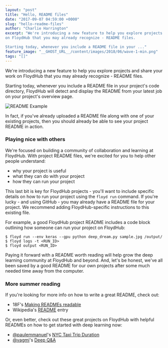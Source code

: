 ```yaml
---
layout: "post"
title: "Hello, README files"
date: "2017-09-07 04:59:00 +0000"
slug: "hello-readme-files"
author: "Charlie Harrington"
excerpt: "We're introducing a new feature to help you explore projects and share your work
on FloydHub that you may already recognize - README files.

Starting today, whenever you include a README file in your ..."
feature_image: "__GHOST_URL__/content/images/2018/06/wave-1-min.png"
tags: "[]"
---
```


We're introducing a new feature to help you explore projects and share your work on FloydHub that you may already recognize - README files.

Starting today, whenever you include a README file in your project's code directory, FloydHub will detect and display the README from your latest job on your project's overview page.

![README Example](/assets/images/content/images/2018/06/readmegif.gif)

In fact, if you've already uploaded a README file along with one of your existing projects, then you should already be able to see your project README in action.

### Playing nice with others

We're focused on building a community of collaboration and learning at FloydHub. With project README files, we're excited for you to help other people understand:

  * why your project is useful
  * what they can do with your project
  * how they can run your project

This last bit is key for FloydHub projects - you'll want to include specific details on how to run your project using the `floyd run` command. If you're lucky - and using GitHub - you may already have a README file for your project. We recommend adding FloydHub-specific instructions to this existing file.

For example, a good FloydHub project README includes a code block outlining how someone can run your project on FloydHub:
    
    
    $ floyd run --env keras --gpu python deep_dream.py sample.jpg /output/
    $ floyd logs -t <RUN_ID>
    $ floyd output <RUN_ID>
    

Paying it forward with a README worth reading will help grow the deep learning community at FloydHub and beyond. And, let's be honest, we've all been saved by a good README for our own projects after some much needed time away from the computer.

### More summer reading

If you're looking for more info on how to write a great README, check out:

  * 18F's [Making READMEs readable](https://open-source-guide.18f.gov/making-readmes-readable/)
  * Wikipedia's [README](https://en.wikipedia.org/wiki/README) entry

Or, even better, check out these great projects on FloydHub with helpful READMEs on how to get started with deep learning now:

  * [@paulemmanuel](https://www.floydhub.com/paulemmanuel)'s [NYC Taxi Trip Duration](https://www.floydhub.com/paulemmanuel/projects/nyc_taxi_trip_duration)
  * [@vagmi](https://www.floydhub.com/vagmi)'s [Deep Q&A](https://www.floydhub.com/vagmi/projects/deepqa)